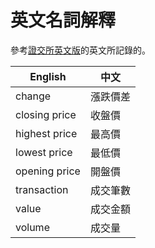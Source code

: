 # 英文名詞解釋

參考[證交所英文版](https://www.twse.com.tw/en/)的英文所記錄的。

| English | 中文 |
| --- | --- |
| change | 漲跌價差 |
| closing price | 收盤價 |
| highest price | 最高價 |
| lowest price | 最低價 |
| opening price | 開盤價 |
| transaction | 成交筆數 |
| value | 成交金額 |
| volume | 成交量 |
